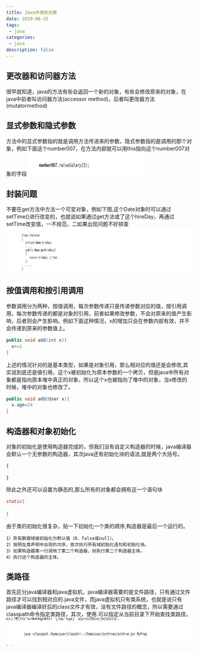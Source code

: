 ```yaml
---
title: Java中类和对象
date: 2020-06-25
tags:
 - java
categories:
 - java
description: false
---
```


## 更改器和访问器方法

很早就知道，java的方法有些会返回一个新的对象，有些会修改原来的对象，在java中前者叫访问器方法(accessor method)，后者叫更改器方法(mutatormethod)

## 显式参数和隐式参数
方法中的显式参数指的就是调用方法传进来的参数，隐式参数指的是调用的那个对象，例如下面这个number007，在方法内部就可以用this指向这个number007对象的字段
![alt](../java/image/Object01.png)

## 封装问题
不要在get方法中方法一个可变对象，例如下图,这个Date对象时可以通过setTime()进行改变的，也就说如果通过get方法或了这个hireDay，再通过setTime改变值，一不规范，二如果出现问题不好排查
![alt](../java/image/Object02.png)


## 按值调用和按引用调用
参数调用分为两种，按值调用，每次参数传递只是传递参数对应的值，按引用调用，每次参数传递的都是对象的引用，前者如果修改参数，不会对原来的值产生影响，后者则会产生影响。例如下面这种情况，x的增加只会在参数内部有效，并不会传递到原来的参数值上。
```java
public void add(int x){
  x+=1
}
```
上述的情况针对的是基本类型，如果是对象引用，那么相对应的值还是会修改,其实说到底还是值引用，这个x被初始化为原本参数的一个拷贝，但是java中所有对象都是指向原本堆中真正的对象，所以这个x也被指向了堆中的对象，当x修改的时候，堆中的对象也修改了。
```java
public void add(User x){
  x.age=24
}
```

## 构造器和对象初始化
对象的初始化是使用构造器完成的，但我们没有自定义构造器的时候，java编译器会默认一个无参数的构造器，其次java还有初始化块的语法,就是两个大括号。
```
{

}
```
除此之外还可以设置为静态的,那么所有的对象都会拥有这一个语句块
```java
static{

}
```
由于类的初始化很复杂，贴一下初始化一个类的顺序,构造器是最后一个运行的。
```
1）所有数据域被初始化为默认值（0、false或null）。
2）按照在类声明中出现的次序，依次执行所有域初始化语句和初始化块。
3）如果构造器第一行调用了第二个构造器，则执行第二个构造器主体。
4）执行这个构造器的主体。
```

## 类路径
首先区分java编译器和java虚拟机，java编译器需要的是文件路径，只有通过文件路径才可以找到相对应的.java文件，而java虚拟机只有类系统，也就是说只有java编译器编译好后的class文件才有效，没有文件路径的概念，所以需要通过classpath命令指定类路径，其次，使用.可以指定从当前目录下开始查找类路径。
![alt](../java/image/Object03.png)